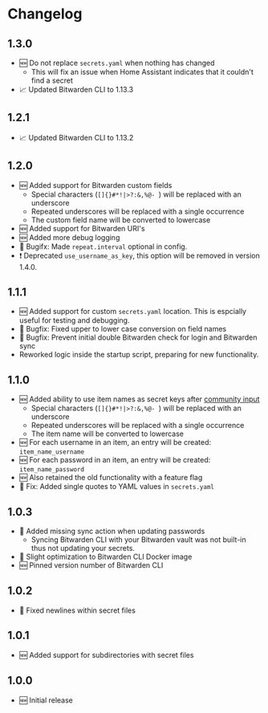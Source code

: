# Changelog

## 1.3.0

* 🆕 Do not replace `secrets.yaml` when nothing has changed
    * This will fix an issue when Home Assistant indicates that it couldn't find a secret
* 📈 Updated Bitwarden CLI to 1.13.3

## 1.2.1

* 📈 Updated Bitwarden CLI to 1.13.2

## 1.2.0

* 🆕 Added support for Bitwarden custom fields
    * Special characters (`[]{}#*!|>?:&,%@- `) will be replaced with an underscore
    * Repeated underscores will be replaced with a single occurrence
    * The custom field name will be converted to lowercase
* 🆕 Added support for Bitwarden URI's
* 🆕 Added more debug logging
* 🐞 Bugifx: Made `repeat.interval` optional in config.
* ❗ Deprecated `use_username_as_key`, this option will be removed in version 1.4.0.

## 1.1.1

* 🆕 Added support for custom `secrets.yaml` location. This is espcially useful for testing and debugging.
* 🐞 Bugfix: Fixed upper to lower case conversion on field names
* 🐞 Bugfix: Prevent initial double Bitwarden check for login and Bitwarden sync
* Reworked logic inside the startup script, preparing for new functionality.

## 1.1.0

* 🆕 Added ability to use item names as secret keys after [community input](https://reddit.com/r/homeassistant/comments/jqw4gf/addon_release_bitwarden_secrets_for_home_assistant/?ref=share&ref_source=link)
    * Special characters (`[]{}#*!|>?:&,%@- `) will be replaced with an underscore
    * Repeated underscores will be replaced with a single occurrence
    * The item name will be converted to lowercase
* 🆕 For each username in an item, an entry will be created: `item_name_username`
* 🆕 For each password in an item, an entry will be created: `item_name_password`
* 🆕 Also retained the old functionality with a feature flag
* 🐞 Fix: Added single quotes to YAML values in `secrets.yaml`

## 1.0.3

* 🐞 Added missing sync action when updating passwords
    * Syncing Bitwarden CLI with your Bitwarden vault was not built-in thus not updating your secrets.
* 🐞 Slight optimization to Bitwarden CLI Docker image
* 🆕 Pinned version number of Bitwarden CLI

## 1.0.2

* 🐞 Fixed newlines within secret files

## 1.0.1

* 🆕 Added support for subdirectories with secret files

## 1.0.0

* 🆕 Initial release
